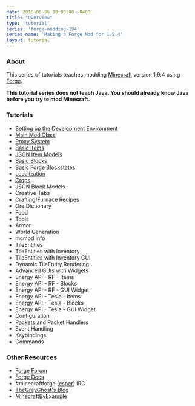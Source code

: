 ```yaml
---
date: 2016-05-06 10:00:00 -0400
title: "Overview"
type: 'tutorial'
series: 'forge-modding-194'
series-name: 'Making a Forge Mod for 1.9.4'
layout: tutorial
---
```


### About
This series of tutorials teaches modding [Minecraft](https://minecraft.net) version 1.9.4 using [Forge](http://minecraftforge.net).

**This tutorial series does not teach Java. You should already know Java before you try to mod Minecraft.**

### Tutorials
- [Setting up the Development Environment](/tutorials/forge-modding-194/workspace-setup/)
- [Main Mod Class](/tutorials/forge-modding-194/main-mod-class/)
- [Proxy System](/tutorials/forge-modding-194/proxy-system/)
- [Basic Items](/tutorials/forge-modding-194/basic-items/)
- [JSON Item Models](/tutorials/forge-modding-194/json-item-models/)
- [Basic Blocks](/tutorials/forge-modding-194/basic-blocks/)
- [Basic Forge Blockstates](/tutorials/forge-modding-194/basic-forge-blockstates/)
- [Localization](/tutorials/forge-modding-194/localization/)
- [Crops](/tutorials/forge-modding-194/crops/)
- JSON Block Models
- Creative Tabs
- Crafting/Furnace Recipes
- Ore Dictionary
- Food
- Tools
- Armor
- World Generation
- mcmod.info
- TileEntities
- TileEntities with Inventory
- TileEntities with Inventory GUI
- Dynamic TileEntity Rendering
- Advanced GUIs with Widgets
- Energy API - RF - Items
- Energy API - RF - Blocks
- Energy API - RF - GUI Widget
- Energy API - Tesla - Items
- Energy API - Tesla - Blocks
- Energy API - Tesla - GUI Widget
- Configuration
- Packets and Packet Handlers
- Event Handling
- Keybindings
- Commands

### Other Resources
- [Forge Forum](http://minecraftforge.net/)
- [Forge Docs](https://mcforge.readthedocs.io/en/latest/)
- #minecraftforge ([esper](https://esper.net)) IRC
- [TheGreyGhost's Blog](http://greyminecraftcoder.blogspot.com.au/p/list-of-topics.html)
- [MinecraftByExample](https://github.com/TheGreyGhost/MinecraftByExample)
